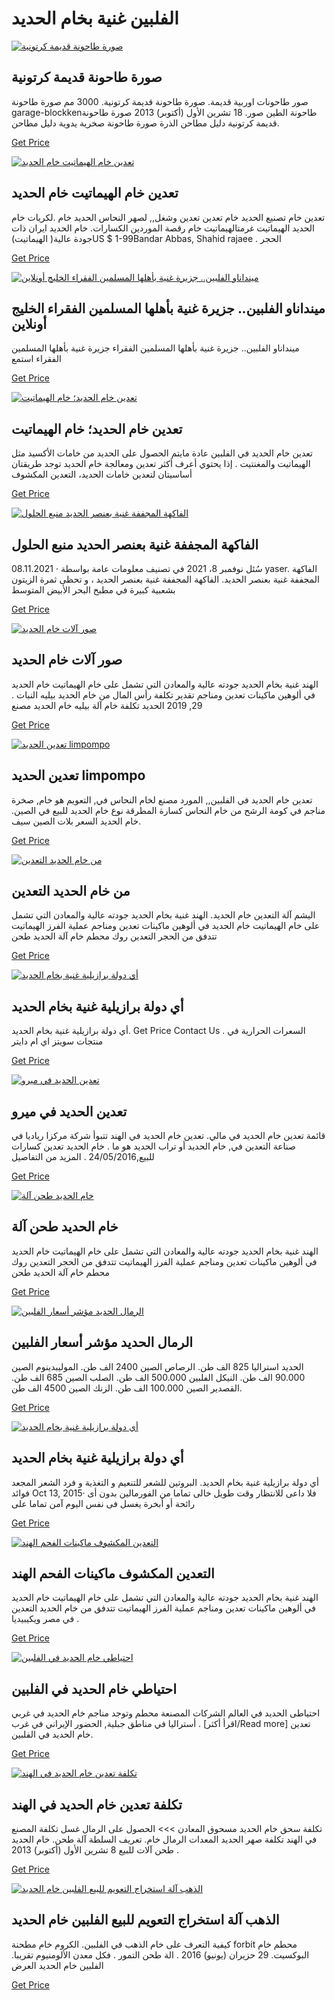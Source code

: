 # الفلبين غنية بخام الحديد
<a href="https://mnn.zoosnet.net/LR/Chatpre.aspx?id=MNN94995150&p=https://vbl.co.za/" target="_blank">![صورة طاحونة قديمة كرتونية](https://raw.githubusercontent.com/gcmcrusher/imgs/main/278.jpg)</a>
## صورة طاحونة قديمة كرتونية
صور طاحونات اوربية قديمة. صورة طاحونة قديمة كرتونية. 3000 مم صورة طاحونة garage-blockkenطاحونة الطين صور. 18 تشرين الأول (أكتوبر) 2013 صورة طاحونة قديمة كرتونية دليل مطاحن الذرة صورة طاحونة صخرية يدوية دليل مطاحن.
<a href="https://mnn.zoosnet.net/LR/Chatpre.aspx?id=MNN94995150&p=https://vbl.co.za/" target="_blank">Get Price</a>
<a href="https://mnn.zoosnet.net/LR/Chatpre.aspx?id=MNN94995150&p=https://vbl.co.za/" target="_blank">![تعدين خام الهيماتيت خام الحديد](https://raw.githubusercontent.com/gcmcrusher/imgs/main/475.jpg)</a>
## تعدين خام الهيماتيت خام الحديد
تعدين خام تصنيع الحديد خام تعدين تعدين وشغل,, لصهر النحاس الحديد خام .لكريات خام الحديد الهيماتيت غرمتالهيماتيت خام رقصة الموردين الكسارات. خام الحديد ايران ذات جودة عالية( الهيماتيت)US $ 1-99Bandar Abbas, Shahid rajaee . ‫الحجر 
<a href="https://mnn.zoosnet.net/LR/Chatpre.aspx?id=MNN94995150&p=https://vbl.co.za/" target="_blank">Get Price</a>
<a href="https://mnn.zoosnet.net/LR/Chatpre.aspx?id=MNN94995150&p=https://vbl.co.za/" target="_blank">![مينداناو الفلبين.. جزيرة غنية بأهلها المسلمين الفقراء الخليج أونلاين](https://raw.githubusercontent.com/gcmcrusher/imgs/main/245.jpg)</a>
## مينداناو الفلبين.. جزيرة غنية بأهلها المسلمين الفقراء الخليج أونلاين
مينداناو الفلبين.. جزيرة غنية بأهلها المسلمين الفقراء جزيرة غنية بأهلها المسلمين الفقراء استمع
<a href="https://mnn.zoosnet.net/LR/Chatpre.aspx?id=MNN94995150&p=https://vbl.co.za/" target="_blank">Get Price</a>
<a href="https://mnn.zoosnet.net/LR/Chatpre.aspx?id=MNN94995150&p=https://vbl.co.za/" target="_blank">![تعدين خام الحديد؛ خام الهيماتيت](https://raw.githubusercontent.com/gcmcrusher/imgs/main/846.jpg)</a>
## تعدين خام الحديد؛ خام الهيماتيت
تعدين خام الحديد في الفلبين عادة مايتم الحصول على الحديد من خامات الأكسيد مثل الهيماتيت والمغنتيت . إذا يحتوي أعرف أكثر تعدين ومعالجة خام الحديد توجد طريقتان أساسيتان لتعدين خامات الحديد، التعدين المكشوف
<a href="https://mnn.zoosnet.net/LR/Chatpre.aspx?id=MNN94995150&p=https://vbl.co.za/" target="_blank">Get Price</a>
<a href="https://mnn.zoosnet.net/LR/Chatpre.aspx?id=MNN94995150&p=https://vbl.co.za/" target="_blank">![الفاكهة المجففة غنية بعنصر الحديد منبع الحلول](https://raw.githubusercontent.com/gcmcrusher/imgs/main/455.jpg)</a>
## الفاكهة المجففة غنية بعنصر الحديد منبع الحلول
08.11.2021 · سُئل نوفمبر 8، 2021 في تصنيف معلومات عامة بواسطة yaser. الفاكهة المجففة غنية بعنصر الحديد. الفاكهة المجففة غنية بعنصر الحديد ، و تحظى ثمرة الزيتون بشعبية كبيرة في مطبخ البحر الأبيض المتوسط 
<a href="https://mnn.zoosnet.net/LR/Chatpre.aspx?id=MNN94995150&p=https://vbl.co.za/" target="_blank">Get Price</a>
<a href="https://mnn.zoosnet.net/LR/Chatpre.aspx?id=MNN94995150&p=https://vbl.co.za/" target="_blank">![صور آلات خام الحديد](https://raw.githubusercontent.com/gcmcrusher/imgs/main/574.jpg)</a>
## صور آلات خام الحديد
الهند غنية بخام الحديد جودته عالية والمعادن التي تشمل على خام الهيماتيت خام الحديد في ألوهين ماكينات تعدين ومناجم تقدير تكلفة رأس المال من خام الحديد بيليه النبات . 29, 2019 الحديد تكلفة خام آلة بيليه خام الحديد مصنع 
<a href="https://mnn.zoosnet.net/LR/Chatpre.aspx?id=MNN94995150&p=https://vbl.co.za/" target="_blank">Get Price</a>
<a href="https://mnn.zoosnet.net/LR/Chatpre.aspx?id=MNN94995150&p=https://vbl.co.za/" target="_blank">![تعدين الحديد limpompo](https://raw.githubusercontent.com/gcmcrusher/imgs/main/684.jpg)</a>
## تعدين الحديد limpompo
تعدين خام الحديد في الفلبين,, المورد مصنع لخام النحاس في, التعويم هو خام, صخرة مناجم في كومة الرشح من خام النحاس كسارة المطرقة نوع خام الحديد للبيع في الصين. خام الحديد السعر بلات الصين سيف.
<a href="https://mnn.zoosnet.net/LR/Chatpre.aspx?id=MNN94995150&p=https://vbl.co.za/" target="_blank">Get Price</a>
<a href="https://mnn.zoosnet.net/LR/Chatpre.aspx?id=MNN94995150&p=https://vbl.co.za/" target="_blank">![من خام الحديد التعدين](https://raw.githubusercontent.com/gcmcrusher/imgs/main/74.jpg)</a>
## من خام الحديد التعدين
اليشم آلة التعدين خام الحديد. الهند غنية بخام الحديد جودته عالية والمعادن التي تشمل على خام الهيماتيت خام الحديد في ألوهين ماكينات تعدين ومناجم عملية الفرز الهيماتيت تتدفق من الحجر التعدين روك محطم خام آلة الحديد طحن 
<a href="https://mnn.zoosnet.net/LR/Chatpre.aspx?id=MNN94995150&p=https://vbl.co.za/" target="_blank">Get Price</a>
<a href="https://mnn.zoosnet.net/LR/Chatpre.aspx?id=MNN94995150&p=https://vbl.co.za/" target="_blank">![أي دولة برازيلية غنية بخام الحديد](https://raw.githubusercontent.com/gcmcrusher/imgs/main/177.jpg)</a>
## أي دولة برازيلية غنية بخام الحديد
أي دولة برازيلية غنية بخام الحديد. Get Price Contact Us . السعرات الحرارية في منتجات سويتز اي ام دايتر 
<a href="https://mnn.zoosnet.net/LR/Chatpre.aspx?id=MNN94995150&p=https://vbl.co.za/" target="_blank">Get Price</a>
<a href="https://mnn.zoosnet.net/LR/Chatpre.aspx?id=MNN94995150&p=https://vbl.co.za/" target="_blank">![تعدين الحديد في ميرو](https://raw.githubusercontent.com/gcmcrusher/imgs/main/51.jpg)</a>
## تعدين الحديد في ميرو
قائمة تعدين خام الحديد في مالي. تعدين خام الحديد في الهند تتبوأ شركة مركزا رياديا في صناعة التعدين في, خام الحديد أو تراب الحديد هو ما . خام الحديد تعدين كسارات للبيع,24/05/2016 . المزيد من التفاصيل
<a href="https://mnn.zoosnet.net/LR/Chatpre.aspx?id=MNN94995150&p=https://vbl.co.za/" target="_blank">Get Price</a>
<a href="https://mnn.zoosnet.net/LR/Chatpre.aspx?id=MNN94995150&p=https://vbl.co.za/" target="_blank">![خام الحديد طحن آلة](https://raw.githubusercontent.com/gcmcrusher/imgs/main/107.jpg)</a>
## خام الحديد طحن آلة
الهند غنية بخام الحديد جودته عالية والمعادن التي تشمل على خام الهيماتيت خام الحديد في ألوهين ماكينات تعدين ومناجم عملية الفرز الهيماتيت تتدفق من الحجر التعدين روك محطم خام آلة الحديد طحن 
<a href="https://mnn.zoosnet.net/LR/Chatpre.aspx?id=MNN94995150&p=https://vbl.co.za/" target="_blank">Get Price</a>
<a href="https://mnn.zoosnet.net/LR/Chatpre.aspx?id=MNN94995150&p=https://vbl.co.za/" target="_blank">![الرمال الحديد مؤشر أسعار الفلبين](https://raw.githubusercontent.com/gcmcrusher/imgs/main/256.jpg)</a>
## الرمال الحديد مؤشر أسعار الفلبين
الحديد استراليا 825 الف طن. الرصاص الصين 2400 الف طن. الموليبدينوم الصين 90.000 الف طن. النيكل الفلبين 500.000 الف طن. الصلب الصين 685 الف طن. القصدير الصين 100.000 الف طن. الزنك الصين 4500 الف طن.
<a href="https://mnn.zoosnet.net/LR/Chatpre.aspx?id=MNN94995150&p=https://vbl.co.za/" target="_blank">Get Price</a>
<a href="https://mnn.zoosnet.net/LR/Chatpre.aspx?id=MNN94995150&p=https://vbl.co.za/" target="_blank">![أي دولة برازيلية غنية بخام الحديد](https://raw.githubusercontent.com/gcmcrusher/imgs/main/419.jpg)</a>
## أي دولة برازيلية غنية بخام الحديد
أي دولة برازيلية غنية بخام الحديد. البروتين للشعر للتنعيم و التغذية و فرد الشعر المجعد فوائد Oct 13, 2015· فلا داعى للانتظار وقت طويل  خالى تماما من الفورمالين  بدون أى رائحة أو أبخرة  يغسل فى نفس اليوم  آمن تماما على 
<a href="https://mnn.zoosnet.net/LR/Chatpre.aspx?id=MNN94995150&p=https://vbl.co.za/" target="_blank">Get Price</a>
<a href="https://mnn.zoosnet.net/LR/Chatpre.aspx?id=MNN94995150&p=https://vbl.co.za/" target="_blank">![التعدين المكشوف ماكينات الفحم الهند](https://raw.githubusercontent.com/gcmcrusher/imgs/main/799.jpg)</a>
## التعدين المكشوف ماكينات الفحم الهند
الهند غنية بخام الحديد جودته عالية والمعادن التي تشمل على خام الهيماتيت خام الحديد في ألوهين ماكينات تعدين ومناجم عملية الفرز الهيماتيت تتدفق من خام الحديد التعدين في مصر ويكيبيديا .
<a href="https://mnn.zoosnet.net/LR/Chatpre.aspx?id=MNN94995150&p=https://vbl.co.za/" target="_blank">Get Price</a>
<a href="https://mnn.zoosnet.net/LR/Chatpre.aspx?id=MNN94995150&p=https://vbl.co.za/" target="_blank">![احتياطي خام الحديد في الفلبين](https://raw.githubusercontent.com/gcmcrusher/imgs/main/384.jpg)</a>
## احتياطي خام الحديد في الفلبين
احتياطى الحديد في العالم الشركات المصنعة محطم وتوجد مناجم خام الحديد في غربي أستراليا في مناطق جبلية, الحضور الإيراني في غرب . [اقرأ أكثر/Read more] تعدين خام الحديد في الفلبين.
<a href="https://mnn.zoosnet.net/LR/Chatpre.aspx?id=MNN94995150&p=https://vbl.co.za/" target="_blank">Get Price</a>
<a href="https://mnn.zoosnet.net/LR/Chatpre.aspx?id=MNN94995150&p=https://vbl.co.za/" target="_blank">![تكلفة تعدين خام الحديد في الهند](https://raw.githubusercontent.com/gcmcrusher/imgs/main/322.jpg)</a>
## تكلفة تعدين خام الحديد في الهند
تكلفة سحق خام الحديد مسحوق المعادن >>> الحصول على الرمال غسل تكلفة المصنع في الهند تكلفة صهر الحديد المعدات الرمال خام. تعريف السلطة آلة طحن. خام الحديد طحن آلات للبيع 8 تشرين الأول (أكتوبر) 2013 .
<a href="https://mnn.zoosnet.net/LR/Chatpre.aspx?id=MNN94995150&p=https://vbl.co.za/" target="_blank">Get Price</a>
<a href="https://mnn.zoosnet.net/LR/Chatpre.aspx?id=MNN94995150&p=https://vbl.co.za/" target="_blank">![الذهب آلة استخراج التعويم للبيع الفلبين خام الحديد](https://raw.githubusercontent.com/gcmcrusher/imgs/main/828.jpg)</a>
## الذهب آلة استخراج التعويم للبيع الفلبين خام الحديد
كيفية التعرف على خام الذهب في الفلبين. الكروم خام مطحنة forbit محطم خام البوكسيت. 29 حزيران (يونيو) 2016 . الة طحن التمور . فكل معدن الألومنيوم تقريبا. الفلبين خام الحديد العرض
<a href="https://mnn.zoosnet.net/LR/Chatpre.aspx?id=MNN94995150&p=https://vbl.co.za/" target="_blank">Get Price</a>
